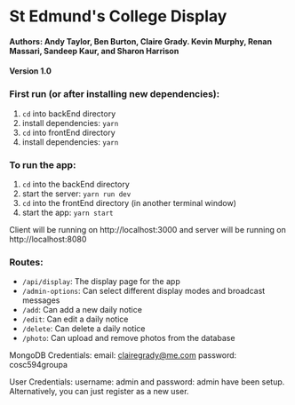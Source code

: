 # St Edmund's College Display
#### Authors: Andy Taylor, Ben Burton, Claire Grady. Kevin Murphy, Renan Massari, Sandeep Kaur, and Sharon Harrison

#### Version 1.0

### First run (or after installing new dependencies):
1. `cd` into backEnd directory
2. install dependencies: `yarn`
3. `cd` into frontEnd directory
4. install dependencies: `yarn`

### To run the app:

1. `cd` into the backEnd directory
2. start the server: `yarn run dev`
3. `cd` into the frontEnd directory (in another terminal window)
4. start the app: `yarn start`

Client will be running on http://localhost:3000 and server will be running on http://localhost:8080

### Routes:
* `/api/display`: The display page for the app
* `/admin-options`: Can select different display modes and broadcast messages
* `/add`: Can add a new daily notice
* `/edit`: Can edit a daily notice
* `/delete`: Can delete a daily notice
* `/photo`: Can upload and remove photos from the database

MongoDB Credentials: email: clairegrady@me.com password: cosc594groupa

User Credentials: username: admin and password: admin have been setup. Alternatively, you can just register as a new user.
